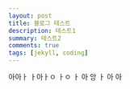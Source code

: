 ```yaml
---
layout: post
title: 블로그 테스트
description: 테스트1
summary: 테스트2
comments: true
tags: [jekyll, coding]
---
```


아아ㅏ
ㅏ아ㅏㅇ
ㅏㅇ
ㅏ
아
앙
ㅏ
아
아